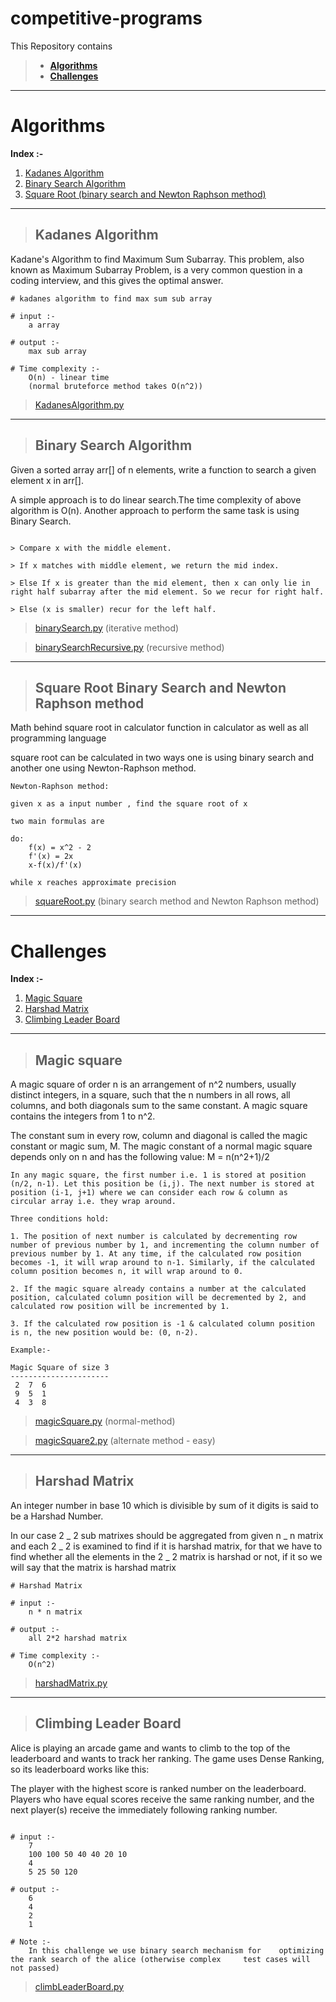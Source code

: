 # **competitive-programs**

This Repository contains

> - [**Algorithms**](https://github.com/ThayalanGR/competitive-programs#algorithms)
> - [**Challenges**](https://github.com/ThayalanGR/competitive-programs#challenges)

---

# Algorithms

**Index :-**

1. [Kadanes Algorithm](https://github.com/ThayalanGR/competitive-programs#kadanes-algorithm)
2. [Binary Search Algorithm](https://github.com/ThayalanGR/competitive-programs#binary-search-algorithm)
2. [Square Root (binary search and Newton Raphson method)](https://github.com/ThayalanGR/competitive-programs#square-root-binary-search-and-newton-raphson-method)

---

> ## Kadanes Algorithm

Kadane's Algorithm to find Maximum Sum Subarray.
This problem, also known as Maximum Subarray Problem, is a very common question in a coding interview, and this gives the optimal answer.

```language
# kadanes algorithm to find max sum sub array

# input :-
    a array

# output :-
    max sub array

# Time complexity :-
    O(n) - linear time
    (normal bruteforce method takes O(n^2))

```

> [KadanesAlgorithm.py](https://github.com/ThayalanGR/competitive-programs/blob/master/algorithms/kadanesAlgorithm.py)

---
> ## Binary Search Algorithm
Given a sorted array arr[] of n elements, write a function to search a given element x in arr[].

A simple approach is to do linear search.The time complexity of above algorithm is O(n). Another approach to perform the same task is using Binary Search.

```language

> Compare x with the middle element.

> If x matches with middle element, we return the mid index.

> Else If x is greater than the mid element, then x can only lie in right half subarray after the mid element. So we recur for right half.

> Else (x is smaller) recur for the left half.

```

> [binarySearch.py](https://github.com/ThayalanGR/competitive-programs/blob/master/algorithms/binarySearch.py) (iterative method)

> [binarySearchRecursive.py](https://github.com/ThayalanGR/competitive-programs/blob/master/algorithms/binarySearchRecursive.py) (recursive method)
----------

> ## Square Root Binary Search and Newton Raphson method

Math behind square root in calculator function in calculator as well as all programming language

square root can be calculated in two ways one is using binary search and another one using Newton-Raphson method.
```language
Newton-Raphson method:

given x as a input number , find the square root of x

two main formulas are

do:
    f(x) = x^2 - 2
    f'(x) = 2x
    x-f(x)/f'(x)

while x reaches approximate precision
```
> [squareRoot.py](https://github.com/ThayalanGR/competitive-programs/blob/master/algorithms/squareRoot.py) (binary search method and Newton 
Raphson method)



----------

# Challenges

**Index :-**

1. [Magic Square](https://github.com/ThayalanGR/competitive-programs#magic-square)
2. [Harshad Matrix](https://github.com/ThayalanGR/competitive-programs#harshad-matrix)
3. [Climbing Leader Board](https://github.com/ThayalanGR/competitive-programs#climbing-leader-board)

---

> ## Magic square

A magic square of order n is an arrangement of n^2 numbers, usually distinct integers, in a square, such that the n numbers in all rows, all columns, and both diagonals sum to the same constant. A magic square contains the integers from 1 to n^2.

The constant sum in every row, column and diagonal is called the magic constant or magic sum, M. The magic constant of a normal magic square depends only on n and has the following value:
M = n(n^2+1)/2

```language
In any magic square, the first number i.e. 1 is stored at position (n/2, n-1). Let this position be (i,j). The next number is stored at position (i-1, j+1) where we can consider each row & column as circular array i.e. they wrap around.

Three conditions hold:

1. The position of next number is calculated by decrementing row number of previous number by 1, and incrementing the column number of previous number by 1. At any time, if the calculated row position becomes -1, it will wrap around to n-1. Similarly, if the calculated column position becomes n, it will wrap around to 0.

2. If the magic square already contains a number at the calculated position, calculated column position will be decremented by 2, and calculated row position will be incremented by 1.

3. If the calculated row position is -1 & calculated column position is n, the new position would be: (0, n-2).

Example:-

Magic Square of size 3
----------------------
 2  7  6
 9  5  1
 4  3  8

```

> [magicSquare.py](https://github.com/ThayalanGR/competitive-programs/blob/master/challenges/magicSquare.py) (normal-method)

> [magicSquare2.py](https://github.com/ThayalanGR/competitive-programs/blob/master/challenges/magicSquare2.py) (alternate method - easy)

---

> ## Harshad Matrix

An integer number in base 10 which is divisible by sum of it digits is said to be a Harshad Number.

In our case 2 _ 2 sub matrixes should be aggregated from given n _ n matrix and each 2 _ 2 is examined to find if it is harshad matrix, for that we have to find whether all the elements in the 2 _ 2 matrix is harshad or not, if it so we will say that the matrix is harshad matrix

```language
# Harshad Matrix

# input :-
    n * n matrix

# output :-
    all 2*2 harshad matrix

# Time complexity :-
    O(n^2)
```

> [harshadMatrix.py](https://github.com/ThayalanGR/competitive-programs/blob/master/challenges/harshadMatrix.py)

---

> ## Climbing Leader Board

Alice is playing an arcade game and wants to climb to the top of the leaderboard and wants to track her ranking. The game uses Dense Ranking, so its leaderboard works like this:

The player with the highest score is ranked number on the leaderboard.
Players who have equal scores receive the same ranking number, and the next player(s) receive the immediately following ranking number.

```language

# input :-
    7
    100 100 50 40 40 20 10
    4
    5 25 50 120

# output :-
    6
    4
    2
    1

# Note :-
    In this challenge we use binary search mechanism for    optimizing the rank search of the alice (otherwise complex     test cases will not passed)
```

> [climbLeaderBoard.py](https://github.com/ThayalanGR/competitive-programs/blob/master/challenges/climbLeaderBoard.py)

